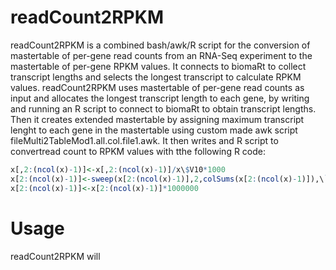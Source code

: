 # readCount2RPKM


readCount2RPKM is a combined bash/awk/R script for the conversion of mastertable of per-gene read counts from an RNA-Seq experiment to the mastertable of per-gene RPKM values. It connects to biomaRt to collect transcript lengths and selects the longest transcript to calculate RPKM values.
readCount2RPKM uses mastertable of per-gene read counts as input and allocates the longest transcript length to each gene, by writing and running an R script to connect to biomaRt to obtain transcript lengths. Then it creates extended mastertable by assigning maximum transcript lenght to each gene in the mastertable using custom made awk script fileMulti2TableMod1.all.col.file1.awk. It then writes and R script to convertread count to RPKM values with tthe following R code:

```R
x[,2:(ncol(x)-1)]<-x[,2:(ncol(x)-1)]/x\$V10*1000
x[2:(ncol(x)-1)]<-sweep(x[2:(ncol(x)-1)],2,colSums(x[2:(ncol(x)-1)]),\`/\`)
x[2:(ncol(x)-1)]<-x[2:(ncol(x)-1)]*1000000
```

# Usage


readCount2RPKM will 
